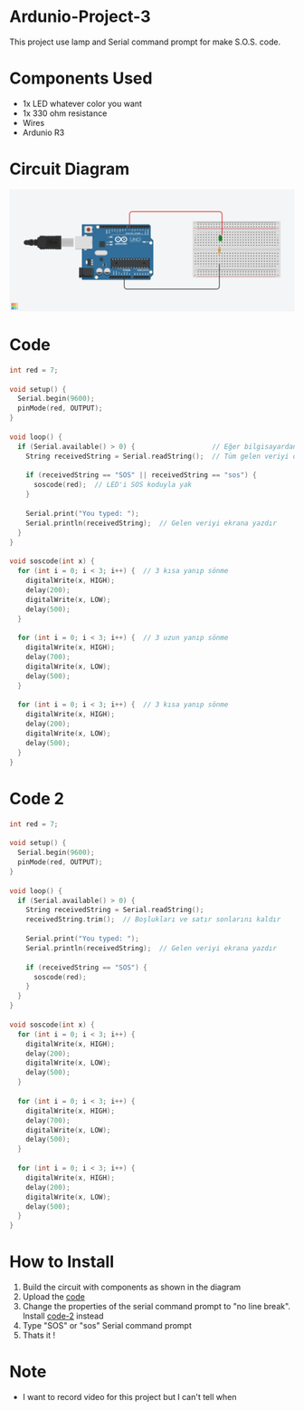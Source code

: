 # Ardunio-Project-3
This project use lamp and Serial command prompt for make S.O.S. code.

# Components Used
- 1x LED whatever color you want
- 1x 330 ohm resistance
- Wires
- Ardunio R3

# Circuit Diagram
![Circuit Diagram](circuit.png)

# Code
```cpp
int red = 7;

void setup() {
  Serial.begin(9600);
  pinMode(red, OUTPUT);
}

void loop() {
  if (Serial.available() > 0) {                   // Eğer bilgisayardan veri geldiyse
    String receivedString = Serial.readString();  // Tüm gelen veriyi oku

    if (receivedString == "SOS" || receivedString == "sos") {                // "SOS" komutu geldiyse
      soscode(red);  // LED'i SOS koduyla yak
    }

    Serial.print("You typed: ");
    Serial.println(receivedString);  // Gelen veriyi ekrana yazdır
  }
}

void soscode(int x) {
  for (int i = 0; i < 3; i++) {  // 3 kısa yanıp sönme
    digitalWrite(x, HIGH);
    delay(200);
    digitalWrite(x, LOW);
    delay(500);
  }

  for (int i = 0; i < 3; i++) {  // 3 uzun yanıp sönme
    digitalWrite(x, HIGH);
    delay(700);
    digitalWrite(x, LOW);
    delay(500);
  }

  for (int i = 0; i < 3; i++) {  // 3 kısa yanıp sönme
    digitalWrite(x, HIGH);
    delay(200);
    digitalWrite(x, LOW);
    delay(500);
  }
}
```

# Code 2

```cpp
int red = 7;

void setup() {
  Serial.begin(9600);
  pinMode(red, OUTPUT);
}

void loop() {
  if (Serial.available() > 0) {                  
    String receivedString = Serial.readString();  
    receivedString.trim();  // Boşlukları ve satır sonlarını kaldır

    Serial.print("You typed: ");
    Serial.println(receivedString);  // Gelen veriyi ekrana yazdır

    if (receivedString == "SOS") {  
      soscode(red);  
    }
  }
}

void soscode(int x) {
  for (int i = 0; i < 3; i++) {  
    digitalWrite(x, HIGH);
    delay(200);
    digitalWrite(x, LOW);
    delay(500);
  }

  for (int i = 0; i < 3; i++) {  
    digitalWrite(x, HIGH);
    delay(700);
    digitalWrite(x, LOW);
    delay(500);
  }

  for (int i = 0; i < 3; i++) {  
    digitalWrite(x, HIGH);
    delay(200);
    digitalWrite(x, LOW);
    delay(500);
  }
}
```



# How to Install
1. Build the circuit with components as shown in the diagram
2. Upload the [code](Code.ino)
3. Change the properties of the serial command prompt to "no line break". Install [code-2](Code-2.ino) instead
4. Type "SOS" or "sos" Serial command prompt
5. Thats it !

# Note
- I want to record video for this project but I can't tell when

